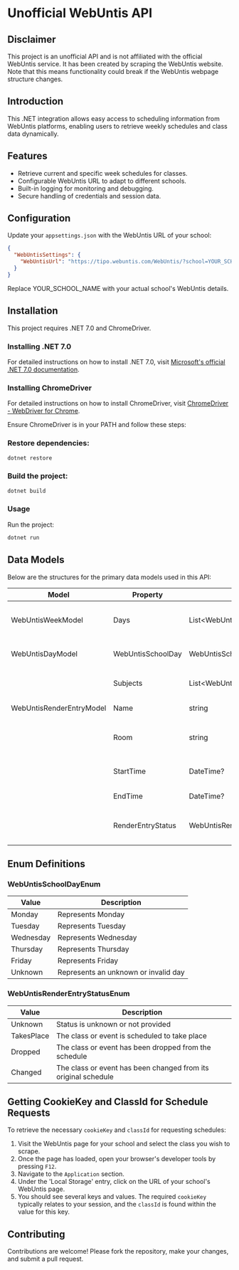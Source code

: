 # Unofficial WebUntis API

## Disclaimer
This project is an unofficial API and is not affiliated with the official WebUntis service. It has been created by scraping the WebUntis website. Note that this means functionality could break if the WebUntis webpage structure changes.

## Introduction
This .NET integration allows easy access to scheduling information from WebUntis platforms, enabling users to retrieve weekly schedules and class data dynamically.

## Features
- Retrieve current and specific week schedules for classes.
- Configurable WebUntis URL to adapt to different schools.
- Built-in logging for monitoring and debugging.
- Secure handling of credentials and session data.

## Configuration
Update your `appsettings.json` with the WebUntis URL of your school:

```json
{
  "WebUntisSettings": {
    "WebUntisUrl": "https://tipo.webuntis.com/WebUntis/?school=YOUR_SCHOOL_NAME"
  }
}
```

Replace YOUR_SCHOOL_NAME with your actual school's WebUntis details.

## Installation
This project requires .NET 7.0 and ChromeDriver. 

### Installing .NET 7.0
For detailed instructions on how to install .NET 7.0, visit [Microsoft's official .NET 7.0 documentation](https://dotnet.microsoft.com/en-us/download/dotnet/7.0).

### Installing ChromeDriver
For detailed instructions on how to install ChromeDriver, visit [ChromeDriver - WebDriver for Chrome](https://chromedriver.chromium.org/getting-started).

Ensure ChromeDriver is in your PATH and follow these steps:

### Restore dependencies:

```bash
dotnet restore
```

### Build the project:

```bash
dotnet build
```

### Usage
Run the project:

```bash
dotnet run
```

## Data Models
Below are the structures for the primary data models used in this API:

| Model                     | Property              | Type                           | Description                            | Example Value          |
|---------------------------|-----------------------|--------------------------------|----------------------------------------|------------------------|
| WebUntisWeekModel         | Days                  | List\<WebUntisDayModel\>       | List of days with schedule entries     | [See WebUntisDayModel] |
| WebUntisDayModel          | WebUntisSchoolDay     | WebUntisSchoolDayEnum          | Enum for the day of the week           | Monday                 |
|                           | Subjects              | List\<WebUntisRenderEntryModel\> | List of subjects for the day | [See WebUntisRenderEntryModel] |
| WebUntisRenderEntryModel  | Name                  | string                         | Name of the subject                    | Mathematics            |
|                           | Room                  | string                         | Room where the subject is held         | 101                    |
|                           | StartTime             | DateTime?                      | Start time of the subject              | 2022-03-15T08:00:00    |
|                           | EndTime               | DateTime?                      | End time of the subject                | 2022-03-15T08:45:00    |
|                           | RenderEntryStatus     | WebUntisRenderEntryStatusEnum  | Status of the schedule entry           | TakesPlace             |

## Enum Definitions

### WebUntisSchoolDayEnum
| Value     | Description   |
|-----------|---------------|
| Monday    | Represents Monday |
| Tuesday   | Represents Tuesday |
| Wednesday | Represents Wednesday |
| Thursday  | Represents Thursday |
| Friday    | Represents Friday |
| Unknown   | Represents an unknown or invalid day |

### WebUntisRenderEntryStatusEnum
| Value     | Description   |
|-----------|---------------|
| Unknown   | Status is unknown or not provided |
| TakesPlace | The class or event is scheduled to take place |
| Dropped   | The class or event has been dropped from the schedule |
| Changed   | The class or event has been changed from its original schedule |

## Getting CookieKey and ClassId for Schedule Requests
To retrieve the necessary `cookieKey` and `classId` for requesting schedules:

1. Visit the WebUntis page for your school and select the class you wish to scrape.
2. Once the page has loaded, open your browser's developer tools by pressing `F12`.
3. Navigate to the `Application` section.
4. Under the 'Local Storage' entry, click on the URL of your school's WebUntis page.
5. You should see several keys and values. The required `cookieKey` typically relates to your session, and the `classId` is found within the value for this key.

## Contributing
Contributions are welcome! Please fork the repository, make your changes, and submit a pull request.
